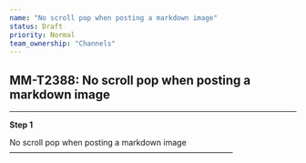 ```yaml
---
name: "No scroll pop when posting a markdown image"
status: Draft
priority: Normal
team_ownership: "Channels"
---
```


## MM-T2388: No scroll pop when posting a markdown image

---

**Step 1**

No scroll pop when posting a markdown image\
————————————————————————————
